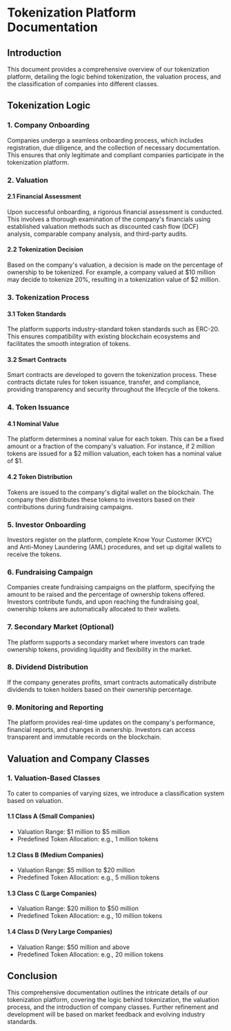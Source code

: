 # Tokenization Platform Documentation

## Introduction

This document provides a comprehensive overview of our tokenization platform, detailing the logic behind tokenization, the valuation process, and the classification of companies into different classes.

## Tokenization Logic

### 1. Company Onboarding

Companies undergo a seamless onboarding process, which includes registration, due diligence, and the collection of necessary documentation. This ensures that only legitimate and compliant companies participate in the tokenization platform.

### 2. Valuation

#### 2.1 Financial Assessment

Upon successful onboarding, a rigorous financial assessment is conducted. This involves a thorough examination of the company's financials using established valuation methods such as discounted cash flow (DCF) analysis, comparable company analysis, and third-party audits.

#### 2.2 Tokenization Decision

Based on the company's valuation, a decision is made on the percentage of ownership to be tokenized. For example, a company valued at $10 million may decide to tokenize 20%, resulting in a tokenization value of $2 million.

### 3. Tokenization Process

#### 3.1 Token Standards

The platform supports industry-standard token standards such as ERC-20. This ensures compatibility with existing blockchain ecosystems and facilitates the smooth integration of tokens.

#### 3.2 Smart Contracts

Smart contracts are developed to govern the tokenization process. These contracts dictate rules for token issuance, transfer, and compliance, providing transparency and security throughout the lifecycle of the tokens.

### 4. Token Issuance

#### 4.1 Nominal Value

The platform determines a nominal value for each token. This can be a fixed amount or a fraction of the company's valuation. For instance, if 2 million tokens are issued for a $2 million valuation, each token has a nominal value of $1.

#### 4.2 Token Distribution

Tokens are issued to the company's digital wallet on the blockchain. The company then distributes these tokens to investors based on their contributions during fundraising campaigns.

### 5. Investor Onboarding

Investors register on the platform, complete Know Your Customer (KYC) and Anti-Money Laundering (AML) procedures, and set up digital wallets to receive the tokens.

### 6. Fundraising Campaign

Companies create fundraising campaigns on the platform, specifying the amount to be raised and the percentage of ownership tokens offered. Investors contribute funds, and upon reaching the fundraising goal, ownership tokens are automatically allocated to their wallets.

### 7. Secondary Market (Optional)

The platform supports a secondary market where investors can trade ownership tokens, providing liquidity and flexibility in the market.

### 8. Dividend Distribution

If the company generates profits, smart contracts automatically distribute dividends to token holders based on their ownership percentage.

### 9. Monitoring and Reporting

The platform provides real-time updates on the company's performance, financial reports, and changes in ownership. Investors can access transparent and immutable records on the blockchain.

## Valuation and Company Classes

### 1. Valuation-Based Classes

To cater to companies of varying sizes, we introduce a classification system based on valuation.

#### 1.1 Class A (Small Companies)

- Valuation Range: $1 million to $5 million
- Predefined Token Allocation: e.g., 1 million tokens

#### 1.2 Class B (Medium Companies)

- Valuation Range: $5 million to $20 million
- Predefined Token Allocation: e.g., 5 million tokens

#### 1.3 Class C (Large Companies)

- Valuation Range: $20 million to $50 million
- Predefined Token Allocation: e.g., 10 million tokens

#### 1.4 Class D (Very Large Companies)

- Valuation Range: $50 million and above
- Predefined Token Allocation: e.g., 20 million tokens


## Conclusion

This comprehensive documentation outlines the intricate details of our tokenization platform, covering the logic behind tokenization, the valuation process, and the introduction of company classes. Further refinement and development will be based on market feedback and evolving industry standards.
